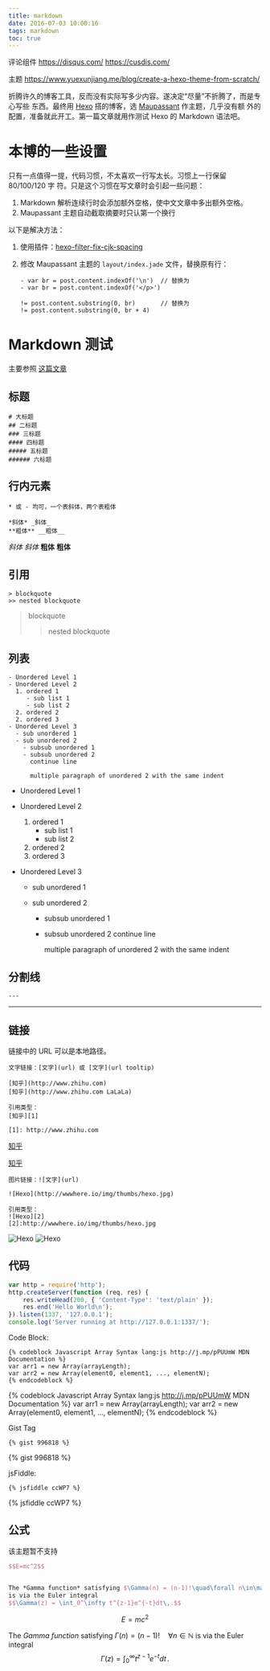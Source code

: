 ```yaml
---
title: markdown
date: 2016-07-03 10:00:16
tags: markdown
toc: true
---
```


评论组件
https://disqus.com/
https://cusdis.com/

主题
https://www.yuexunjiang.me/blog/create-a-hexo-theme-from-scratch/

折腾许久的博客工具，反而没有实际写多少内容。遂决定“尽量”不折腾了，而是专心写些
东西。最终用 [Hexo](hexo.io) 搭的博客，选
[Maupassant](https://github.com/tufu9441/maupassant-hexo/) 作主题，几乎没有额
外的配置，准备就此开工。第一篇文章就用作测试 Hexo 的 Markdown 语法吧。

# 本博的一些设置

只有一点值得一提，代码习惯，不太喜欢一行写太长。习惯上一行保留 80/100/120 字
符。只是这个习惯在写文章时会引起一些问题：

1. Markdown 解析连续行时会添加额外空格，使中文文章中多出额外空格。
2. Maupassant 主题自动截取摘要时只认第一个换行

以下是解决方法：

1. 使用插件：[hexo-filter-fix-cjk-spacing](https://github.com/lotabout/hexo-filter-fix-cjk-spacing)
2. 修改 Maupassant 主题的 `layout/index.jade` 文件，替换原有行：

    ```
    - var br = post.content.indexOf('\n')  // 替换为
    - var br = post.content.indexOf('</p>')

    != post.content.substring(0, br)       // 替换为
    != post.content.substring(0, br + 4)
    ```

# Markdown 测试

主要参照 [这篇文章](http://hp256.com/2014/12/23/post-1/)

## 标题

```
# 大标题
## 二标题
### 三标题
#### 四标题
##### 五标题
###### 六标题
```

## 行内元素

```
* 或 - 均可，一个表斜体，两个表粗体

*斜体* _斜体_
**粗体** __粗体__
```

_斜体_ _斜体_
**粗体** **粗体**

## 引用

```
> blockquote
>> nested blockquote
```

> blockquote
>
> > nested blockquote

## 列表

```
- Unordered Level 1
- Unordered Level 2
  1. ordered 1
     - sub list 1
     - sub list 2
  2. ordered 2
  2. ordered 3
- Unordered Level 3
  - sub unordered 1
  - sub unordered 2
    - subsub unordered 1
    - subsub unordered 2
      continue line

      multiple paragraph of unordered 2 with the same indent
```

-   Unordered Level 1
-   Unordered Level 2
    1. ordered 1
        - sub list 1
        - sub list 2
    2. ordered 2
    3. ordered 3
-   Unordered Level 3

    -   sub unordered 1
    -   sub unordered 2

        -   subsub unordered 1
        -   subsub unordered 2
            continue line

            multiple paragraph of unordered 2 with the same indent

## 分割线

```
---
```

---

## 链接

链接中的 URL 可以是本地路径。

```
文字链接：[文字](url) 或 [文字](url tooltip)

[知乎](http://www.zhihu.com)
[知乎](http://www.zhihu.com LaLaLa)

引用类型：
[知乎][1]

[1]: http://www.zhihu.com
```

[知乎](http://www.zhihu.com)

[知乎][1]

[1]: http://www.zhihu.com

```
图片链接：![文字](url)

![Hexo](http://wwwhere.io/img/thumbs/hexo.jpg)

引用类型：
![Hexo][2]
[2]:http://wwwhere.io/img/thumbs/hexo.jpg
```

![Hexo](http://wwwhere.io/img/thumbs/hexo.jpg)
![Hexo][2]

[2]: http://wwwhere.io/img/thumbs/hexo.jpg

## 代码

```js
var http = require('http');
http.createServer(function (req, res) {
    res.writeHead(200, { 'Content-Type': 'text/plain' });
    res.end('Hello World\n');
}).listen(1337, '127.0.0.1');
console.log('Server running at http://127.0.0.1:1337/');
```

Code Block:

```
{% codeblock Javascript Array Syntax lang:js http://j.mp/pPUUmW MDN Documentation %}
var arr1 = new Array(arrayLength);
var arr2 = new Array(element0, element1, ..., elementN);
{% endcodeblock %}
```

{% codeblock Javascript Array Syntax lang:js http://j.mp/pPUUmW MDN Documentation %}
var arr1 = new Array(arrayLength);
var arr2 = new Array(element0, element1, ..., elementN);
{% endcodeblock %}

Gist Tag

```
{% gist 996818 %}
```

{% gist 996818 %}

jsFiddle:

```
{% jsfiddle ccWP7 %}
```

{% jsfiddle ccWP7 %}

## 公式

该主题暂不支持

```latex
$$E=mc^2$$


The *Gamma function* satisfying $\Gamma(n) = (n-1)!\quad\forall n\in\mathbb N$
is via the Euler integral
$$\Gamma(z) = \int_0^\infty t^{z-1}e^{-t}dt\,.$$
```

$$E=mc^2$$

The _Gamma function_ satisfying $\Gamma(n) = (n-1)!\quad\forall n\in\mathbb N$
is via the Euler integral
$$\Gamma(z) = \int_0^\infty t^{z-1}e^{-t}dt\,.$$
